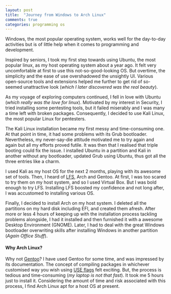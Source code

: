 ```yaml
---
layout: post
title:  "Journey from Windows to Arch Linux"
comments: true
categories: programming os
---
```


Windows, the most popular operating system, works well for the day-to-day activities but is of little help when it comes to programming and development.

Inspired by seniors, I took my first step towards using Ubuntu, the most popular linux, as my host operating system about a year ago. It felt very uncomfortable at first to use this not-so-good-looking OS. But overtime, the simplicity and the ease of use overshadowed the unsightly UI. Various open-source tools and extensions helped me further to get rid of so-seemed unattractive look (_which I later discovered was the real beauty_).

As my voyage of exploring computers continued, I fell in love with Ubuntu (_which really was the love for linux_). Motivated by my interest in Security, I tried installing some pentesting tools, but it failed miserably and I was many a time left with broken packages. Consequently, I decided to use Kali Linux, the most popular Linux for pentesters.

The Kali Linux installation became my first messy and time-consuming one. At that point in time, it had some problems with its Grub bootloader. Nevertheless, my never-say-die attitude motivated me to try again and again but all my efforts proved futile. It was then that I realised that triple booting could fix the issue. I installed Ubuntu in a partition and Kali in another without any bootloader, updated Grub using Ubuntu, thus got all the three entries like a charm.

I used Kali as my host OS for the next 2 months, playing with its awesome set of tools. Then, I heard of [LFS](http://www.linuxfromscratch.org/lfs/), Arch and Gentoo. At first, I was too scared to try them on my host system, and so I used Virtual Box. But I was bold enough to try LFS. Installing LFS boosted my confidence and not long after, I was accustomed to installing various OS.

Finally, I decided to install Arch on my host system. I deleted all the partitions on my hard disk including EFI, and created them afresh. After more or less 4 hours of keeping up with the installation process tackling problems alongside, I had it installed and then furnished it with a awesome Desktop Environment (GNOME). Later, I had to deal with the great Windows bootloader overwriting skills after installing Windows in another partition (_Again Office Stuff_).

#### Why Arch Linux?
Why not [Gentoo](https://www.gentoo.org/)? I have used Gentoo for some time, and was impressed by its documentation. The concept of compiling packages in whichever customised way you wish using [USE flags](https://wiki.gentoo.org/wiki/USE_flag) felt exciting. But, the process is tedious and time-consuming (_my laptop is not that fast_). It took me 5 hours just to install it. Considering the amount of time and risk associated with this process, I find Arch Linux apt for a host OS at present.
